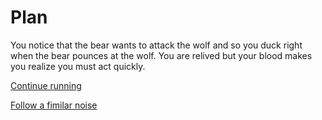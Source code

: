 # Plan

You notice that the bear wants to attack the wolf and so you duck right when the bear pounces at the wolf. You are relived but your blood makes you realize you must act quickly.

[Continue running](weak.md)

[Follow a fimilar noise](curious.md) 